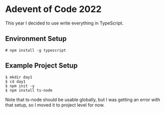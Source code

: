# Adevent of Code 2022
This year I decided to use write everything in TypeScript.

## Environment Setup
```
# npm install -g typescript
```

## Example Project Setup
```
$ mkdir day1
$ cd day1
$ npm init -y
$ npm install ts-node 
```
Note that ts-node should be usable globally, but I was getting an error with that setup, so I moved it to project level for now.



